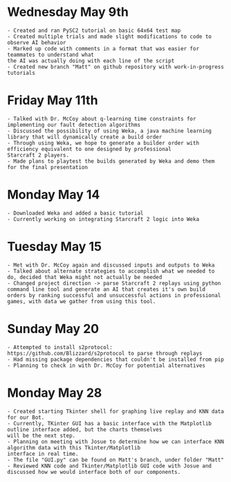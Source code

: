 # Wednesday May 9th
	- Created and ran PySC2 tutorial on basic 64x64 test map 
	- Created multiple trials and made slight modifications to code to observe AI behavior
	- Marked up code with comments in a format that was easier for teammates to understand what
	the AI was actually doing with each line of the script
	- Created new branch "Matt" on github repository with work-in-progress tutorials

# Friday May 11th
	- Talked with Dr. McCoy about q-learning time constraints for implementing our fault detection algorithms
	- Discussed the possibility of using Weka, a java machine learning library that will dynamically create a build order
	- Through using Weka, we hope to generate a builder order with efficiency equivalent to one designed by professional 
	Starcraft 2 players. 
	- Made plans to playtest the builds generated by Weka and demo them for the final presentation

# Monday May 14
	- Downloaded Weka and added a basic tutorial
	- Currently working on integrating Starcraft 2 logic into Weka 

# Tuesday May 15
	- Met with Dr. McCoy again and discussed inputs and outputs to Weka 
	- Talked about alternate strategies to accomplish what we needed to do, decided that Weka might not actually be needed
	- Changed project direction -> parse Starcraft 2 replays using python command line tool and generate an AI that creates it's own build orders by ranking successful and unsuccessful actions in professional games, with data we gather from using this tool.

# Sunday May 20
	- Attempted to install s2protocol: https://github.com/Blizzard/s2protocol to parse through replays
	- Had missing package dependencies that couldn't be installed from pip
	- Planning to check in with Dr. McCoy for potential alternatives 

# Monday May 28
	- Created starting Tkinter shell for graphing live replay and KNN data for our Bot.
	- Currently, TKinter GUI has a basic interface with the Matplotlib outline interface added, but the charts themselves
	will be the next step.
	- Planning on meeting with Josue to determine how we can interface KNN algorithm data with this Tkinter/Matplotlib 
	interface in real time.
	- The file "GUI.py" can be found on Matt's branch, under folder "Matt"
	- Reviewed KNN code and Tkinter/Matplotlib GUI code with Josue and discussed how we would interface both of our components.